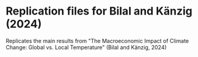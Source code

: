 # Replication files for Bilal and Känzig (2024)
Replicates the main results from "The Macroeconomic Impact of Climate Change: Global vs. Local Temperature" (Bilal and Känzig, 2024) 


